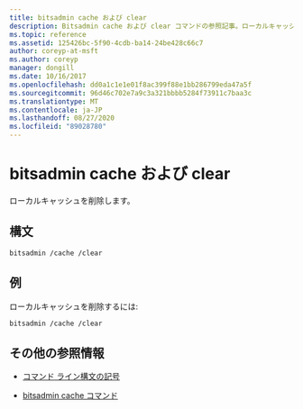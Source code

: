 ```yaml
---
title: bitsadmin cache および clear
description: Bitsadmin cache および clear コマンドの参照記事。ローカルキャッシュを削除します。
ms.topic: reference
ms.assetid: 125426bc-5f90-4cdb-ba14-24be428c66c7
author: coreyp-at-msft
ms.author: coreyp
manager: dongill
ms.date: 10/16/2017
ms.openlocfilehash: dd0a1c1e1e01f8ac399f88e1bb286799eda47a5f
ms.sourcegitcommit: 96d46c702e7a9c3a321bbbb5284f73911c7baa3c
ms.translationtype: MT
ms.contentlocale: ja-JP
ms.lasthandoff: 08/27/2020
ms.locfileid: "89028780"
---
```

# <a name="bitsadmin-cache-and-clear"></a>bitsadmin cache および clear

ローカルキャッシュを削除します。

## <a name="syntax"></a>構文

```
bitsadmin /cache /clear
```

## <a name="examples"></a>例

ローカルキャッシュを削除するには:

```
bitsadmin /cache /clear
```

## <a name="additional-references"></a>その他の参照情報

- [コマンド ライン構文の記号](command-line-syntax-key.md)

- [bitsadmin cache コマンド](bitsadmin-cache.md)
